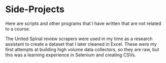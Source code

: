 # Side-Projects
Here are scripts and other programs that I have written that are not related to a course.

The United Spinal review scrapers were used in my time as a research assistant to create a dataset that I later cleaned in Excel. These were my first attempts at building high volume data collectors, so they are raw, but this was a learning experience in Selenium and creating CSVs. 

